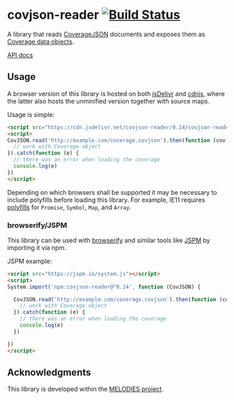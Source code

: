 # covjson-reader [![Build Status](https://travis-ci.org/Reading-eScience-Centre/covjson-reader.svg?branch=master)](https://travis-ci.org/Reading-eScience-Centre/covjson-reader)

A library that reads [CoverageJSON](https://github.com/reading-escience-centre/coveragejson) documents and exposes them as [Coverage data objects](https://github.com/reading-escience-centre/coverage-jsapi).

[API docs](https://doc.esdoc.org/github.com/reading-escience-centre/covjson-reader/)

## Usage

A browser version of this library is hosted on both [jsDelivr](http://www.jsdelivr.com/projects/covjson-reader) and [cdnjs](https://cdnjs.com/libraries/covjson-reader), where the latter also hosts the unminified version together with source maps.

Usage is simple:
```html
<script src="https://cdn.jsdelivr.net/covjson-reader/0.14/covjson-reader.min.js"></script>
<script>
CovJSON.read('http://example.com/coverage.covjson').then(function (cov) {
  // work with Coverage object
}).catch(function (e) {
  // there was an error when loading the coverage
  console.log(e)
})
</script>
```

Depending on which browsers shall be supported it may be necessary to include polyfills before loading this library. For example, IE11 requires [polyfills](https://github.com/zloirock/core-js) for `Promise`, `Symbol`, `Map`, and `Array`.

### browserify/JSPM

This library can be used with [browserify](http://browserify.org) and similar tools like [JSPM](http://jspm.io) by importing it via npm.

JSPM example:
```html
<script src="https://jspm.io/system.js"></script>
<script>
System.import('npm:covjson-reader@^0.14', function (CovJSON) {

  CovJSON.read('http://example.com/coverage.covjson').then(function (cov) {
    // work with Coverage object
  }).catch(function (e) {
    // there was an error when loading the coverage
    console.log(e)
  })

})
</script>
```

## Acknowledgments

This library is developed within the [MELODIES project](http://www.melodiesproject.eu).
